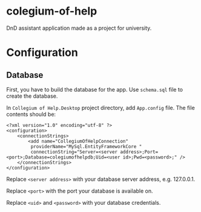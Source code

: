 # colegium-of-help
DnD assistant application made as a project for university.

# Configuration
## Database
First, you have to build the database for the app. Use `schema.sql` file to create the database.

In `Collegium of Help.Desktop` project directory, add `App.config` file. The file contents should be:
```
<?xml version="1.0" encoding="utf-8" ?>
<configuration>
	<connectionStrings>
		<add name="CollegiumOfHelpConnection"
		 providerName="MySql.EntityFrameworkCore "
		 connectionString="Server=<server address>;Port=<port>;Database=colegiumofhelpdb;Uid=<user id>;Pwd=<password>;" />
	</connectionStrings>
</configuration>
```

Replace `<server address>` with your database server address, e.g. 127.0.0.1.

Replace `<port>` with the port your database is available on.

Replace `<uid>` and `<password>` with your database credentials.
